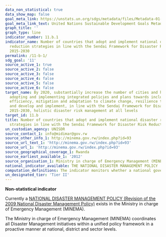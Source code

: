 ```yaml
---
data_non_statistical: true
data_show_map: false
goal_meta_link: https://unstats.un.org/sdgs/metadata/files/Metadata-01-05-03.pdf
goal_meta_link_text: United Nations Sustainable Development Goals Metadata (pdf 2066kB)
graph_title: ''
graph_type: line
indicator_number: 11.b.1
indicator_name: Number of countries that adopt and implement national disaster risk
  reduction strategies in line with the Sendai Framework for Disaster Risk Reduction
  2015-2030
permalink: /11-b-1/
sdg_goal: '11'
source_active_1: true
source_active_2: false
source_active_3: false
source_active_4: false
source_active_5: false
source_active_6: false
target_name: By 2020, substantially increase the number of cities and human settlements
  adopting and implementing integrated policies and plans towards inclusion, resource
  efficiency, mitigation and adaptation to climate change, resilience to disasters,
  and develop and implement, in line with the Sendai Framework for Disaster Risk Reduction
  2015-2030, holistic disaster risk management at all levels
target_id: 11.b
title: Number of countries that adopt and implement national disaster risk reduction
  strategies in line with the Sendai Framework for Disaster Risk Reduction 2015-2030
un_custodian_agency: UNISDR
source_contact_1: info@midimar@gov.rw
source_other_info_1: http://minema.gov.rw/index.php?id=93
source_url_text_1: 'http://minema.gov.rw/index.php?id=93'
source_url_1: 'http://minema.gov.rw/index.php?id=93'
source_geographical_coverage_1: Rwanda
source_earliest_available_1: '2012'
source_organisation_1: Ministry in charge of Emergency Management (MINEMA)
national_indicator_available: THE NATIONAL DISASTER MANAGEMENT POLICY 
computation_definitions: The indicator monitors whether a national government has adopted and implemented national and local DRR strategies, which the Sendai Framework calls for.
un_designated_tier: 'Tier II'
---
```

**Non-statistical indicator**

Currently a [NATIONAL DISASTER MANAGEMENT POLICY (Revision of the 2009 National Disaster Management Policy)](http://minema.gov.rw/fileadmin/user_upload/Disaster_Management_Policy_01.pdf) exists in the Ministry in charge of Emergency Management (MINEMA).

The Ministry in charge of Emergency Management (MINEMA) coordinates all Disaster Management initiatives within a unified policy framework in a proactive manner at national, district and sector levels.
